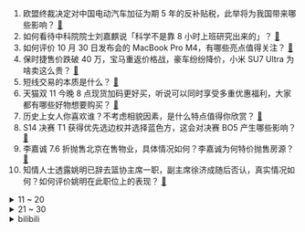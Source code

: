 1. 欧盟终裁决定对中国电动汽车加征为期 5 年的反补贴税，此举将为我国带来哪些影响？ [:link:](https://www.zhihu.com/question/2553925944)
2. 如何看待中科院院士刘嘉麒说「科学不是靠 8 小时上班研究出来的」？ [:link:](https://www.zhihu.com/question/2281066992)
3. 如何评价 10 月 30 日发布会的 MacBook Pro M4，有哪些亮点值得关注？ [:link:](https://www.zhihu.com/question/2620233754)
4. 保时捷售价跌破 40 万，宝马重返价格战，豪车纷纷降价，小米 SU7 Ultra 为啥卖这么贵？ [:link:](https://www.zhihu.com/question/2505226029)
5. 短线交易的本质是什么？ [:link:](https://www.zhihu.com/question/659640378)
6. 天猫双 11 今晚 8 点现货加码更好买，听说可以同时享受多重优惠福利，大家都有哪些好物想要购买？ [:link:](https://www.zhihu.com/question/2508329708)
7. 历史上女人你喜欢谁？不考虑相貌因素，是什么特点值得你欣赏？ [:link:](https://www.zhihu.com/question/55579420)
8. S14 决赛 T1 获得优先选边权并选择蓝色方，这会对决赛 BO5 产生哪些影响？ [:link:](https://www.zhihu.com/question/2555581649)
9. 李嘉诚 7.6 折抛售北京在售物业，具体情况如何？李嘉诚为何特价抛售房源？ [:link:](https://www.zhihu.com/question/2350354248)
10. 知情人士透露姚明已辞去篮协主席一职，副主席徐济成随后否认，真实情况如何？如何评价姚明在此职位上的表现？ [:link:](https://www.zhihu.com/question/2579273944)
<details>
<summary>11 ~ 20</summary>

11. 年轻人应该先创业还是先积累工作经验？ [:link:](https://www.zhihu.com/question/2463447443)
12. 如何看待荣耀 Magic7 系列手机定价 4499 元起，在今年的新旗舰中竞争力如何？ [:link:](https://www.zhihu.com/question/2605820476)
13. 简历的时间要拉长吗? [:link:](https://www.zhihu.com/question/564606360)
14. 投票箱被纵火，数百张美国大选选票受损，纵火原因是什么？ 对美国大选有什么影响？ [:link:](https://www.zhihu.com/question/2430779652)
15. 公务员行测上75的，做题状态是什么样？ [:link:](https://www.zhihu.com/question/66681147)
16. 你们所理解的契约精神是什么样子的，如何看出一个人是否具有契约精神？ [:link:](https://www.zhihu.com/question/22812309)
17. 《知否》里谁最适合做丈夫？ [:link:](https://www.zhihu.com/question/431060193)
18. 如何评价尾田发布的最新《海贼王》110卷SBS？ [:link:](https://www.zhihu.com/question/2509288136)
19. 想要自学理论物理，看书的顺序是怎样的？ [:link:](https://www.zhihu.com/question/40476485)
20. 民间「一孕傻三年」的说法是真的吗？有文章称「生孩子会使女性更聪明」，有科学依据吗？ [:link:](https://www.zhihu.com/question/2564795267)
</details>
<details>
<summary>21 ~ 30</summary>

21. 行测要刷多少题才能质变？ [:link:](https://www.zhihu.com/question/381818334)
22. 新发布的荣耀Magic7 标准版和 Pro 有哪些区别，哪个版本更值得推荐? [:link:](https://www.zhihu.com/question/2605893694)
23. 姆巴佩的金球奖要等几年？ [:link:](https://www.zhihu.com/question/2421374099)
24. 航母舰载机上的空空导弹可以拦截反舰导弹吗？ [:link:](https://www.zhihu.com/question/581994115)
25. 黎巴嫩真主党任命纳伊姆·卡西姆为新任领导人，卡西姆在真主党内部的角色和影响力如何？会带来哪些影响？ [:link:](https://www.zhihu.com/question/2464820376)
26. 为什么说教育是滞后性的? [:link:](https://www.zhihu.com/question/602207542)
27. 都说宝玉是最爱女儿家的，但因为一碗枫露茶就撵了茜雪这是否是曹公写崩了人设？ [:link:](https://www.zhihu.com/question/423613837)
28. 电视剧《潜伏》中你最喜欢哪个角色？ [:link:](https://www.zhihu.com/question/338773137)
29. 10 月 29 日广州胜深圳，郭艾伦 25 分 7 助攻，时隔 590 天再砍20+，如何评价其表现？ [:link:](https://www.zhihu.com/question/2498400511)
30. 为什么现在很多养宠物的人会喜欢将自己称为宠物的爸爸/妈妈呢？ [:link:](https://www.zhihu.com/question/1725713018)
</details><details>
<summary>bilibili</summary>

</details>